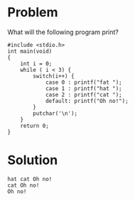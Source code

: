 # Problem
What will the following program print?

    #include <stdio.h> 
    int main(void)
    {
        int i = 0;
        while ( i < 3) { 
            switch(i++) {
                case 0 : printf("fat "); 
                case 1 : printf("hat "); 
                case 2 : printf("cat "); 
                default: printf("Oh no!");
            }
            putchar('\n'); 
        }
        return 0; 
    }

# Solution

    hat cat Oh no!
    cat Oh no!
    Oh no!
    